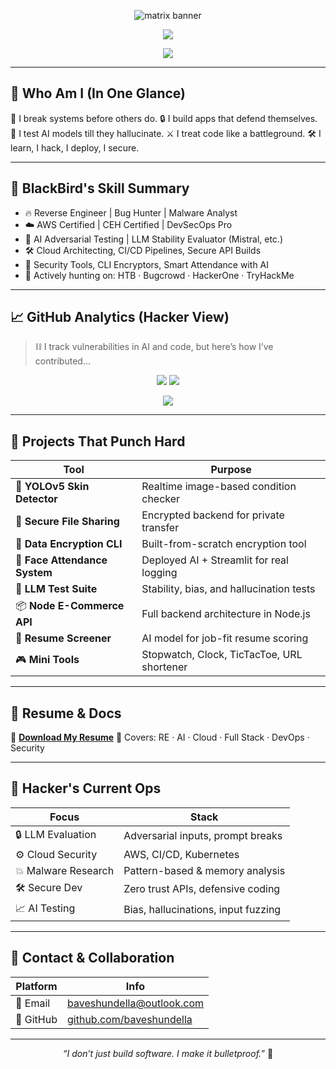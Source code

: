 <!-- 🧠 MATRIX TERMINAL BANNER -->

<p align="center">
  <img src="https://raw.githubusercontent.com/abhisheknaiidu/abhisheknaiidu/master/code.gif" alt="matrix banner" />
</p>

<!-- 💻 IDENTITY TYPING BANNER -->

<p align="center">
  <img src="https://readme-typing-svg.herokuapp.com?font=Fira+Code&weight=600&size=24&pause=1000&color=0AFFEF&center=true&vCenter=true&width=700&lines=👋+BlackBird+(Bavesh)+here!;Reverse+Engineer+%7C+Bug+Hunter+%7C+LLM+Tester;Cloud+DevOps+%7C+Malware+Analyst+%7C+Security+Thinker" />
</p>

<!-- 🛠️ SKILLS TYPING ANIMATION -->

<p align="center">
  <img src="https://readme-typing-svg.demolab.com?font=Fira+Code&size=18&duration=3000&pause=500&center=true&vCenter=true&multiline=true&color=39FF14&width=900&lines=Skills%3A+Python+%7C+C+%7C+RE+%7C+AWS+%7C+Linux+%7C+Docker+%7C+K8s+%7C+React+%7C+Node.js+%7C+MongoDB+%7C+Git+%7C+Malware+Analysis+%7C+CI%2FCD+%7C+Bash+%7C+LLM+Security" />
</p>

---

## 🧠 Who Am I (In One Glance)

🧬 I break systems before others do.
🔒 I build apps that defend themselves.
🧠 I test AI models till they hallucinate.
⚔️ I treat code like a battleground.
🛠️ I learn, I hack, I deploy, I secure.

---

## 🧩 BlackBird's Skill Summary

* 🔥 Reverse Engineer | Bug Hunter | Malware Analyst
* ☁️ AWS Certified | CEH Certified | DevSecOps Pro
* 🧠 AI Adversarial Testing | LLM Stability Evaluator (Mistral, etc.)
* 🛠️ Cloud Architecting, CI/CD Pipelines, Secure API Builds
* 🧪 Security Tools, CLI Encryptors, Smart Attendance with AI
* 🎯 Actively hunting on: HTB · Bugcrowd · HackerOne · TryHackMe

---

## 📈 GitHub Analytics (Hacker View)

> ⛓️ I track vulnerabilities in AI and code, but here’s how I’ve contributed...

<p align="center">
  <img src="https://github-readme-stats.vercel.app/api?username=baveshundella&show_icons=true&theme=radical&hide_title=false&count_private=true" />
  <img src="https://github-readme-stats.vercel.app/api/top-langs/?username=baveshundella&layout=compact&theme=radical&langs_count=10" />
</p>

<p align="center">
  <img src="https://github-profile-trophy.vercel.app/?username=baveshundella&theme=algolia&no-frame=true&no-bg=true&margin-w=10&column=6" />
</p>

---

## 🚀 Projects That Punch Hard

| Tool                          | Purpose                                    |
| ----------------------------- | ------------------------------------------ |
| 🧬 **YOLOv5 Skin Detector**   | Realtime image-based condition checker     |
| 🔡️ **Secure File Sharing**   | Encrypted backend for private transfer     |
| 🔑 **Data Encryption CLI**    | Built-from-scratch encryption tool         |
| 🎥 **Face Attendance System** | Deployed AI + Streamlit for real logging   |
| 📙 **LLM Test Suite**         | Stability, bias, and hallucination tests   |
| 📦 **Node E-Commerce API**    | Full backend architecture in Node.js       |
| 🧠 **Resume Screener**        | AI model for job-fit resume scoring        |
| 🎮 **Mini Tools**             | Stopwatch, Clock, TicTacToe, URL shortener |

---

## 📁 Resume & Docs

📌 [**Download My Resume**](https://github.com/baveshundella/baveshundella/raw/main/Bavesh_Undella_Resume.pdf)
💬 Covers: RE · AI · Cloud · Full Stack · DevOps · Security

---

## 🌟 Hacker's Current Ops

| Focus               | Stack                               |
| ------------------- | ----------------------------------- |
| 🔒 LLM Evaluation   | Adversarial inputs, prompt breaks   |
| ⚙️ Cloud Security   | AWS, CI/CD, Kubernetes              |
| 💥 Malware Research | Pattern-based & memory analysis     |
| 🛠️ Secure Dev      | Zero trust APIs, defensive coding   |
| 📈 AI Testing       | Bias, hallucinations, input fuzzing |

---

## 📩 Contact & Collaboration

| Platform  | Info                                                          |
| --------- | ------------------------------------------------------------- |
| 📧 Email  | [baveshundella@outlook.com](mailto:baveshundella@outlook.com) |
| 👥 GitHub | [github.com/baveshundella](https://github.com/baveshundella)  |

---

<p align="center">
  <em>“I don’t just build software. I make it bulletproof.”</em> 🧠
</p>
